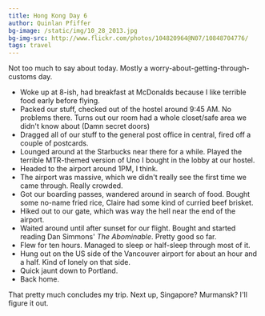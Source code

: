 ```yaml
---
title: Hong Kong Day 6
author: Quinlan Pfiffer
bg-image: /static/img/10_28_2013.jpg
bg-img-src: http://www.flickr.com/photos/104820964@N07/10848704776/
tags: travel
---
```


Not too much to say about today. Mostly a worry-about-getting-through-customs
day.

* Woke up at 8-ish, had breakfast at McDonalds because I like terrible food
  early before flying.
* Packed our stuff, checked out of the hostel around 9:45 AM. No problems there.
  Turns out our room had a whole closet/safe area we didn't know about (Damn
secret doors)
* Dragged all of our stuff to the general post office in central, fired off a
  couple of postcards.
* Lounged around at the Starbucks near there for a while. Played the terrible
  MTR-themed version of Uno I bought in the lobby at our hostel.
* Headed to the airport around 1PM, I think.
* The airport was massive, which we didn't really see the first time we came
  through. Really crowded.
* Got our boarding passes, wandered around in search of food. Bought some
  no-name fried rice, Claire had some kind of curried beef brisket.
* Hiked out to our gate, which was way the hell near the end of the airport.
* Waited around until after sunset for our flight. Bought and started reading
  Dan Simmons' _The Abominable_. Pretty good so far.
* Flew for ten hours. Managed to sleep or half-sleep through most of it.
* Hung out on the US side of the Vancouver airport for about an hour and a half.
  Kind of lonely on that side.
* Quick jaunt down to Portland.
* Back home.

That pretty much concludes my trip. Next up, Singapore? Murmansk? I'll figure it
out.
